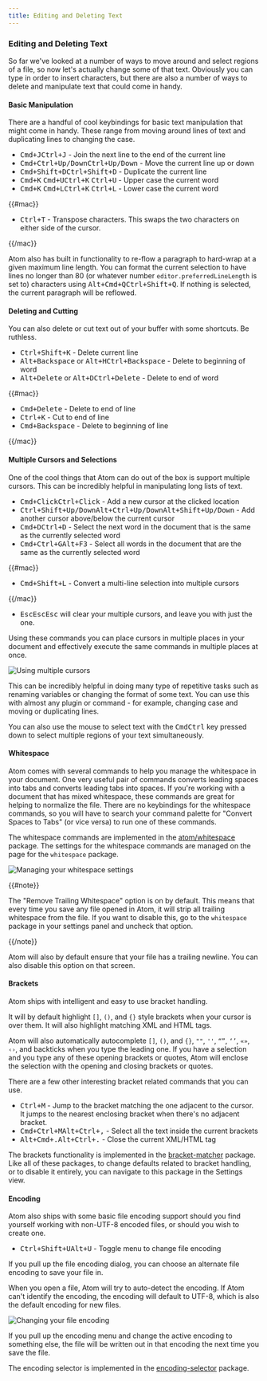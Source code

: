 ```yaml
---
title: Editing and Deleting Text
---
```

### Editing and Deleting Text

So far we've looked at a number of ways to move around and select regions of a file, so now let's actually change some of that text. Obviously you can type in order to insert characters, but there are also a number of ways to delete and manipulate text that could come in handy.

#### Basic Manipulation

There are a handful of cool keybindings for basic text manipulation that might come in handy. These range from moving around lines of text and duplicating lines to changing the case.

* <kbd class="platform-mac">Cmd+J</kbd><kbd class="platform-windows platform-linux">Ctrl+J</kbd> - Join the next line to the end of the current line
* <kbd class="platform-mac">Cmd+Ctrl+Up/Down</kbd><kbd class="platform-windows platform-linux">Ctrl+Up/Down</kbd> - Move the current line up or down
* <kbd class="platform-mac">Cmd+Shift+D</kbd><kbd class="platform-windows platform-linux">Ctrl+Shift+D</kbd> - Duplicate the current line
* <kbd class="platform-mac">Cmd+K</kbd> <kbd class="platform-mac">Cmd+U</kbd><kbd class="platform-windows platform-linux">Ctrl+K</kbd> <kbd class="platform-windows platform-linux">Ctrl+U</kbd> - Upper case the current word
* <kbd class="platform-mac">Cmd+K</kbd> <kbd class="platform-mac">Cmd+L</kbd><kbd class="platform-windows platform-linux">Ctrl+K</kbd> <kbd class="platform-windows platform-linux">Ctrl+L</kbd> - Lower case the current word

{{#mac}}

* <kbd class="platform-mac">Ctrl+T</kbd> - Transpose characters. This swaps the two characters on either side of the cursor.

{{/mac}}

Atom also has built in functionality to re-flow a paragraph to hard-wrap at a given maximum line length. You can format the current selection to have lines no longer than 80 (or whatever number `editor.preferredLineLength` is set to) characters using <kbd class="platform-mac">Alt+Cmd+Q</kbd><kbd class="platform-windows platform-linux">Ctrl+Shift+Q</kbd>. If nothing is selected, the current paragraph will be reflowed.

#### Deleting and Cutting

You can also delete or cut text out of your buffer with some shortcuts. Be ruthless.

* <kbd class="platform-mac platform-windows platform-linux">Ctrl+Shift+K</kbd> - Delete current line
* <span class="platform-mac"><kbd class="platform-mac">Alt+Backspace</kbd> or <kbd class="platform-mac">Alt+H</kbd></span><kbd class="platform-windows platform-linux">Ctrl+Backspace</kbd> - Delete to beginning of word
* <span class="platform-mac"><kbd class="platform-mac">Alt+Delete</kbd> or <kbd class="platform-mac">Alt+D</kbd></span><kbd class="platform-windows platform-linux">Ctrl+Delete</kbd> - Delete to end of word

{{#mac}}

* <kbd class="platform-mac">Cmd+Delete</kbd> - Delete to end of line
* <kbd class="platform-mac">Ctrl+K</kbd> - Cut to end of line
* <kbd class="platform-mac">Cmd+Backspace</kbd> - Delete to beginning of line

{{/mac}}

#### Multiple Cursors and Selections

One of the cool things that Atom can do out of the box is support multiple cursors. This can be incredibly helpful in manipulating long lists of text.

* <kbd class="platform-mac">Cmd+Click</kbd><kbd class="platform-windows platform-linux">Ctrl+Click</kbd> - Add a new cursor at the clicked location
* <kbd class="platform-mac">Ctrl+Shift+Up/Down</kbd><kbd class="platform-windows">Alt+Ctrl+Up/Down</kbd><kbd class="platform-linux">Alt+Shift+Up/Down</kbd> - Add another cursor above/below the current cursor
* <kbd class="platform-mac">Cmd+D</kbd><kbd class="platform-windows platform-linux">Ctrl+D</kbd> - Select the next word in the document that is the same as the currently selected word
* <kbd class="platform-mac">Cmd+Ctrl+G</kbd><kbd class="platform-windows platform-linux">Alt+F3</kbd> - Select all words in the document that are the same as the currently selected word

{{#mac}}

* <kbd class="platform-mac">Cmd+Shift+L</kbd> - Convert a multi-line selection into multiple cursors

{{/mac}}

* <kbd class="platform-mac">Esc</kbd><kbd class="platform-windows">Esc</kbd><kbd class="platform-linux">Esc</kbd> will clear your multiple cursors, and leave you with just the one.

Using these commands you can place cursors in multiple places in your document and effectively execute the same commands in multiple places at once.

![Using multiple cursors](../../images/multiple-cursors.gif)

This can be incredibly helpful in doing many type of repetitive tasks such as renaming variables or changing the format of some text. You can use this with almost any plugin or command - for example, changing case and moving or duplicating lines.

You can also use the mouse to select text with the <kbd class="platform-mac">Cmd</kbd><kbd class="platform-windows platform-linux">Ctrl</kbd> key pressed down to select multiple regions of your text simultaneously.

#### Whitespace

Atom comes with several commands to help you manage the whitespace in your document. One very useful pair of commands converts leading spaces into tabs and converts leading tabs into spaces. If you're working with a document that has mixed whitespace, these commands are great for helping to normalize the file. There are no keybindings for the whitespace commands, so you will have to search your command palette for "Convert Spaces to Tabs" (or vice versa) to run one of these commands.

The whitespace commands are implemented in the [atom/whitespace](https://github.com/atom/whitespace) package. The settings for the whitespace commands are managed on the page for the `whitespace` package.

![Managing your whitespace settings](../../images/whitespace.png)

{{#note}}

The "Remove Trailing Whitespace" option is on by default. This means that every time you save any file opened in Atom, it will strip all trailing whitespace from the file. If you want to disable this, go to the `whitespace` package in your settings panel and uncheck that option.

{{/note}}

Atom will also by default ensure that your file has a trailing newline. You can also disable this option on that screen.

#### Brackets

Atom ships with intelligent and easy to use bracket handling.

It will by default highlight `[]`, `()`, and `{}` style brackets when your cursor is over them. It will also highlight matching XML and HTML tags.

Atom will also automatically autocomplete `[]`, `()`, and `{}`, `""`, `''`, `“”`, `‘’`, `«»`, `‹›`, and backticks when you type the leading one. If you have a selection and you type any of these opening brackets or quotes, Atom will enclose the selection with the opening and closing brackets or quotes.

There are a few other interesting bracket related commands that you can use.

* <kbd class="platform-mac platform-windows platform-linux">Ctrl+M</kbd> - Jump to the bracket matching the one adjacent to the cursor. It jumps to the nearest enclosing bracket when there's no adjacent bracket.
* <kbd class="platform-mac">Cmd+Ctrl+M</kbd><kbd class="platform-windows platform-linux">Alt+Ctrl+,</kbd> - Select all the text inside the current brackets
* <kbd class="platform-mac">Alt+Cmd+.</kbd><kbd class="platform-windows platform-linux">Alt+Ctrl+.</kbd> - Close the current XML/HTML tag

The brackets functionality is implemented in the [bracket-matcher](https://github.com/atom/bracket-matcher) package. Like all of these packages, to change defaults related to bracket handling, or to disable it entirely, you can navigate to this package in the Settings view.

#### Encoding

Atom also ships with some basic file encoding support should you find yourself working with non-UTF-8 encoded files, or should you wish to create one.

* <kbd class="platform-mac platform-windows">Ctrl+Shift+U</kbd><kbd class="platform-linux">Alt+U</kbd> - Toggle menu to change file encoding

If you pull up the file encoding dialog, you can choose an alternate file encoding to save your file in.

When you open a file, Atom will try to auto-detect the encoding. If Atom can't identify the encoding, the encoding will default to UTF-8, which is also the default encoding for new files.

![Changing your file encoding](../../images/encodings.png)

If you pull up the encoding menu and change the active encoding to something else, the file will be written out in that encoding the next time you save the file.

The encoding selector is implemented in the [encoding-selector](https://github.com/atom/encoding-selector) package.
